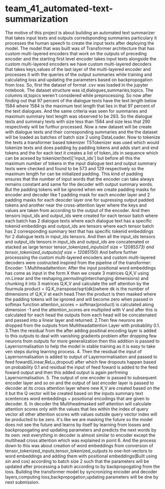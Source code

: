 # team_41_automated-text-summarization
The motive of this project is about building an automated text summarizer that takes input texts and outputs corredsponding summaries particulary it processes the human speech to create the input texts after deploying the model. The model that was built was of Transformer architecture that has custom multi-layered encoders that work on the outputs of preceding encoder and the starting first level encoder takes input texts alongside the custom multi-layered encoders we have custom multi-layered decoders that takes keys,values of the last layer of the multi-layered encoder and processes it with the queries of the output summaries while training and calculating loss and updating the parameters based on backpropogation from loss.
So, first the dataset of format .csv was loaded in the jupyter notebook. The dataset structure was id,dialogues,summaries,topics. The columns id,topics weren't considered while preprocessing. So now after finding out that 97 percent of the dialogue texts have the text length below 1584 where 1584 is the maximum text length that lies in that 97 percent of the text dialogues. And the same criteria was seen for summaries and maximum summary text length was observed to be 283. So the dialogue texts and summary texts with size less than 1584 and size less that 290 respectively will be furthur processed. Now a new dataset will be create with dialogue texts and their corresponding summaries and the the dataset will be loaded as batches of batch size 2 using DataLoader.
Now to tokenize the texts a transformer based tokenizer T5Tokenizer was used which would tokenize texts and does padding by padding tokens and adds start and end tokens and the for each text it creates a list of token_ids in sequence which can be acesed by tokenizer(text)['input_ids'] but before all this the maximum number of tokens in the input dialogue text and output summary texts were checked and found to be 573 and 129 respectively so the maximum length for can be initialized padding. This kind of padding ensures that the number of input words that the encoder can take always remains constant and same for the decoder with output summary words. But the padding tokens will be ignored when we create padding masks for encoder and decoder like 1 padding mask for each encoder layer and 2 padding masks for each deocder layer one for supressing output padded tokens and another near the cross-attention layer where the keys and values are taken from according to the output of the encoder.
And then tensors input_ids and output_ids were created for each tensor batch where each batch has 2 dialogue texts where each dialogue text has a specific tokenid embeddings and output_ids are tensors where each tensor batch has 2 corresponding summary text that has specific tokenid embeddings for 2 dialogue texts in input_ids tensors.
And then all the input_ids tensors and output_ids tensors in input_ids and output_ids are concatenated or stacked as large tensor tensor_tokenized_inputs(of size = 12085*573) and tensor_tokenized_outputs(of size = 12085*150)
And before further processsing the custom multi-layered encoders and custom multi-layered decoders were costructed inspired from the pipeline of the transformer:
Encoder: 
  1.Multiheadattention: After the input positional word embeddings has come as input in the form X then we create 3 matrices Q,K,V using nn.Linear and the reshaping,permuting(interchanging dimensions) and chunking it into 3 matrices Q,K,V and calculate the self attention by the fourmula product = (Q.K_transpose/sqrt(dk))where dk is the number of dimensions of Q,K,V at each head.Then the product is then masked where the padding tokens will be ignored and will become zero when passed in softmax function attention_scores = softmax(product) is calculated along dimension -1 and the attention_scores are multiplied with V and after this is calculated for each head the outputs from each head will be concatenated and passed into a linear layer and returned.
  2.Then few neurons are dropped from the outputs from Multiheadattention Layer with probability 0.1.
  3.Then the residual from the after adding positinal encoding layer is added to this outputs to deal with vanishing gradients problem after dropping few neurons from outputs for more generalization then this addition is passed to Layernormalisation to help the model in stable training as it is easy to take ven steps during learning process.
  4. Then the residual the input of Layernormalisation is added to output of Layernormalisation and passed to feed foward(Linear,ReLu,dropout) after which few dropouts happen based on probability 0.1 and residual the input of feed foward is added to the feed foward output and then this added output is again perfrming Layernormalisation.
  5. The output of one encoder is passed to subsequent encoder layer and so on and the output of last encoder layer is passed to decoder at its cross attention layer where new K,V are created based on the it but the Q vector will be created based on the inputs summary text scentences word embeddings + posotional encodings that are given to decoder. 
  6. In decoder the Multiheadmasked self attention will calculate attention scores only with the values that lies within the index of query vector all other attention scores with values outside query vector index will be producted to be zero. it's like we are masking the future so the model does not see the future and learns by itself by learning from losses and backpropogating and updating parameters and predicts the next words by its own.
  rest everything in decoder is almost similar to encoder except the multihead cross attention which was explained in point 6.
  And the process down to this was about creation of word embeddings from conversion of tensor_tokenized_inputs,tensor_tokenized_outputs to one-hot-vectors to word embeddings and adding them with positional embeddings(Built using sin and cos)  according to batch size 2 such that the parameters will be updated after processing a batch according to by backpropogating from the loss.
Building the transformer model by syncronizing encoder and decoder layers,computing loss,backpropogation,updating parameters will be dne by next submission.
